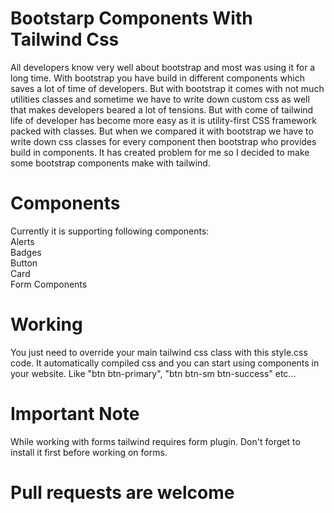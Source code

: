 # Bootstarp Components With Tailwind Css

All developers know very well about bootstrap and most was using it for a long time. With bootstrap you have build in different components which saves a lot of time of developers. But with bootstrap it comes with not much utilities classes and sometime we have to write down custom css as well that makes developers beared a lot of tensions. But with come of tailwind life of developer has become more easy as it is utility-first CSS framework packed with classes. But when we compared it with bootstrap we have to write down css classes for every component then bootstrap who provides build in components. It has created problem for me so I decided to make some bootstrap components make with tailwind.

# Components

Currently it is supporting following components:<br/>
Alerts <br />
Badges <br />
Button <br />
Card <br />
Form Components <br />

# Working

You just need to override your main tailwind css class with this style.css code. It automatically compiled css and you can start using components in your website. Like "btn btn-primary", "btn btn-sm btn-success" etc...

# Important Note

While working with forms tailwind requires form plugin. Don't forget to install it first before working on forms.

# Pull requests are welcome
